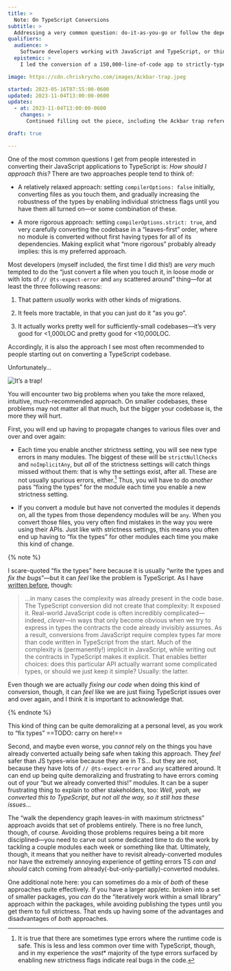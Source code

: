 ```yaml
---
title: >
  Note: On TypeScript Conversions
subtitle: >
  Addressing a very common question: do-it-as-you-go or follow the dependency graph?
qualifiers:
  audience: >
    Software developers working with JavaScript and TypeScript, or thinking about and working with gradual type systems in other languages. In particularly: I am not arguing *for* TypeScript or Python `types` or Ruby’s Sorbet etc.; I am talking to people who are already interested in adopting them.
  epistemic: >
    I led the conversion of a 150,000-line-of-code app to strictly-typed TypeScript back in 2017–2018, and was the primary “subject matter expert” for LinkedIn’s adoption of TypeScript across its millions of lines of library and application JavaScript.

image: https://cdn.chriskrycho.com/images/Ackbar-trap.jpeg

started: 2023-05-16T07:55:00-0600
updated: 2023-11-04T13:00:00-0600
updates:
  - at: 2023-11-04T13:00:00-0600
    changes: >
      Continued filling out the piece, including the Ackbar trap reference and elaborating on the change-many-files-repeatedly dynamic.

draft: true

---
```


One of the most common questions I get from people interested in converting their JavaScript applications to TypeScript is: *How should I approach this?* There are two approaches people tend to think of:

- A relatively relaxed approach: setting `compilerOptions: false` initially, converting files as you touch them, and gradually increasing the robustness of the types by enabling individual strictness flags until you have them all turned on—or some combination of these.

- A more rigorous approach: setting `compilerOptions.strict: true`, and very carefully converting the codebase in a “leaves-first” order, where no module is converted without first having types for all of its dependencies. Making explicit what “more rigorous” probably already implies: this is my preferred approach.

Most developers (myself included, the first time I did this!) are *very* much tempted to do the “just convert a file when you touch it, in loose mode or with lots of `// @ts-expect-error` and `any` scattered around” thing—for at least the three following reasons:

1. That pattern *usually* works with other kinds of migrations.

2. It feels more tractable, in that you can just do it “as you go”.

3. It actually works pretty well for sufficiently-small codebases—it’s very good for <1,000LOC and pretty good for <10,000LOC.

Accordingly, it is also the approach I see most often recommended to people starting out on converting a TypeScript codebase.

Unfortunately…

![It’s a trap!](https://cdn.chriskrycho.com/images/Ackbar-trap.jpeg "image of Star Wars character Admiral Ackbar saying 'It’s a Trap!'")

You will encounter two big problems when you take the more relaxed, intuitive, much-recommended approach. On smaller codebases, these problems may not matter all that much, but the bigger your codebase is, the more they will hurt.

First, you will end up having to propagate changes to various files over and over and over again:

- Each time you enable another strictness setting, you will see new type errors in many modules. The biggest of these will be `strictNullChecks` and `noImplicitAny`, but *all* of the strictness settings will catch things missed without them: that is why the settings exist, after all. These are not usually spurious errors, either.[^not-spurious] Thus, you will have to do *another* pass “fixing the types” for the module each time you enable a new strictness setting.

- If you convert a module but have not converted the modules it depends on, all the types from those dependency modules will be `any`. When you convert those files, you very often find mistakes in the way you were using their APIs. Just like with strictness settings, this means you often end up having to “fix the types” for other modules each time you make this kind of change.

    <!-- TODO: illustrate it -->

{% note %}

I scare-quoted “fix the types” here because it is usually “write the types and *fix the bugs*”—but it can *feel* like the problem is TypeScript. As I have [written before][to-rach-smith], though:

> …in many cases the complexity was already present in the code base. The TypeScript conversion did not create that complexity: It exposed it. Real-world JavaScript code is often incredibly complicated—indeed, *clever*—in ways that only become obvious when we try to express in types the contracts the code already invisibly assumes. As a result, conversions from JavaScript require complex types far more than code written in TypeScript from the start. Much of the complexity is (permanently!) implicit in JavaScript, while writing out the contracts in TypeScript makes it explicit. That enables better choices: does this particular API actually warrant some complicated types, or should we just keep it simple? Usually: the latter.

[to-rach-smith]: https://v5.chriskrycho.com/journal/is-typescript-good/

Even though we are actually *fixing our code* when doing this kind of conversion, though, it can *feel* like we are just fixing TypeScript issues over and over again, and I think it is important to acknowledge that.

{% endnote %}

This kind of thing can be quite demoralizing at a personal level, as you work to “fix types” ==TODO: carry on here!==

Second, and maybe even worse, you *cannot* rely on the things you have already converted actually being safe when taking this approach. They *feel* safer than JS types-wise because they are in TS… but they are not, because they have lots of `// @ts-expect-error` and `any` scattered around. It can end up being quite demoralizing and frustrating to have errors coming out of your “but we already converted this!” modules. It can be a super frustrating thing to explain to other stakeholders, too: *Well, yeah, we converted this to TypeScript, but not all the way, so it still has these issues…*

The “walk the dependency graph leaves-in with maximum strictness” approach avoids that set of problems entirely. There is no free lunch, though, of course. Avoiding those problems requires being a bit more disciplined—you need to carve out some dedicated time to do the work by tackling a couple modules each week or something like that. Ultimately, though, it means that you neither have to revisit already-converted modules nor have the extremely annoying experience of getting errors TS *can and should* catch coming from already(-but-only-partially)-converted modules.

One additional note here: you can sometimes do a mix of *both* of these approaches quite effectively. If you have a larger app/etc. broken into a set of smaller packages, you *can* do the “iteratively work within a small library” approach within the packages, while avoiding publishing the types until you get them to full strictness. That ends up having some of the advantages and disadvantages of *both* approaches.



[^not-spurious]: It is true that there are sometimes type errors where the runtime code is safe. This is less and less common over time with TypeScript, though, and in my experience the *vast** majority of the type errors surfaced by enabling new strictness flags indicate real bugs in the code.
